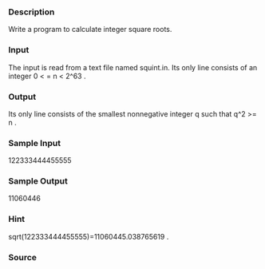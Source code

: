 
### Description
Write a program to calculate integer square roots.

### Input
The input is read from a text file named squint.in. Its only line consists of an
integer 0 < = n < 2^63 .

### Output
 Its only line consists of the
smallest nonnegative integer q such that q^2 >= n .

### Sample Input
122333444455555
### Sample Output
11060446

### Hint
sqrt(122333444455555)=11060445.038765619 .
### Source
